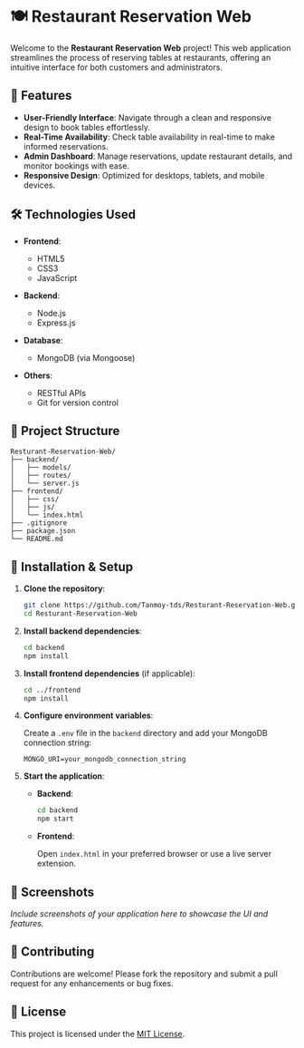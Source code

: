 # 🍽️ Restaurant Reservation Web

Welcome to the **Restaurant Reservation Web** project! This web application streamlines the process of reserving tables at restaurants, offering an intuitive interface for both customers and administrators.

## 🚀 Features

* **User-Friendly Interface**: Navigate through a clean and responsive design to book tables effortlessly.
* **Real-Time Availability**: Check table availability in real-time to make informed reservations.
* **Admin Dashboard**: Manage reservations, update restaurant details, and monitor bookings with ease.
* **Responsive Design**: Optimized for desktops, tablets, and mobile devices.

## 🛠️ Technologies Used

* **Frontend**:

  * HTML5
  * CSS3
  * JavaScript
* **Backend**:

  * Node.js
  * Express.js
* **Database**:

  * MongoDB (via Mongoose)
* **Others**:

  * RESTful APIs
  * Git for version control

## 📁 Project Structure

```
Resturant-Reservation-Web/
├── backend/
│   ├── models/
│   ├── routes/
│   └── server.js
├── frontend/
│   ├── css/
│   ├── js/
│   └── index.html
├── .gitignore
├── package.json
└── README.md
```

## 🔧 Installation & Setup

1. **Clone the repository**:

   ```bash
   git clone https://github.com/Tanmoy-tds/Resturant-Reservation-Web.git
   cd Resturant-Reservation-Web
   ```

2. **Install backend dependencies**:

   ```bash
   cd backend
   npm install
   ```

3. **Install frontend dependencies** (if applicable):

   ```bash
   cd ../frontend
   npm install
   ```

4. **Configure environment variables**:

   Create a `.env` file in the `backend` directory and add your MongoDB connection string:

   ```
   MONGO_URI=your_mongodb_connection_string
   ```

5. **Start the application**:

   * **Backend**:

     ```bash
     cd backend
     npm start
     ```

   * **Frontend**:

     Open `index.html` in your preferred browser or use a live server extension.

## 📸 Screenshots

*Include screenshots of your application here to showcase the UI and features.*

## 🤝 Contributing

Contributions are welcome! Please fork the repository and submit a pull request for any enhancements or bug fixes.

## 📄 License

This project is licensed under the [MIT License](LICENSE).
